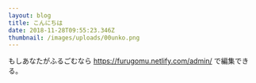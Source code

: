 ```yaml
---
layout: blog
title: こんにちは
date: 2018-11-28T09:55:23.346Z
thumbnail: /images/uploads/00unko.png
---
```

もしあなたがふるごむなら https://furugomu.netlify.com/admin/ で編集できる。
